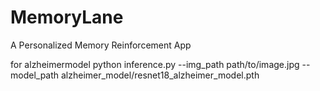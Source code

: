 # MemoryLane
A Personalized Memory Reinforcement App

for alzheimermodel
python inference.py --img_path path/to/image.jpg --model_path alzheimer_model/resnet18_alzheimer_model.pth
